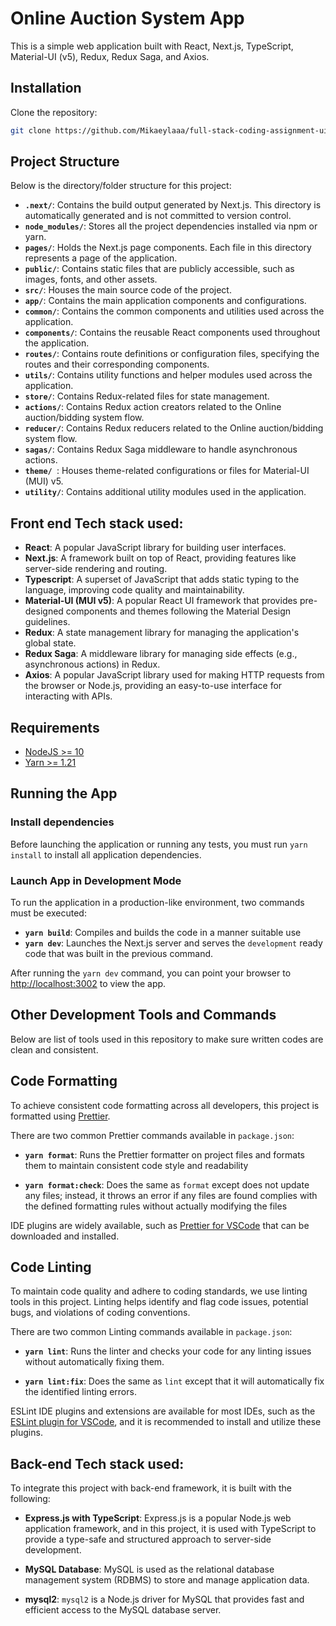 # Online Auction System App

This is a simple web application built with React, Next.js, TypeScript, Material-UI (v5), Redux, Redux Saga, and Axios.

## Installation

Clone the repository:

```bash
git clone https://github.com/Mikaeylaaa/full-stack-coding-assignment-ui.git
```
## Project Structure

Below is the directory/folder structure for this project:

 - **`.next/`**: Contains the build output generated by Next.js. This directory is automatically generated and is not committed to version control.
 - **`node_modules/`**: Stores all the project dependencies installed via npm or yarn.
 - **`pages/`**: Holds the Next.js page components. Each file in this directory represents a page of the application.
 - **`public/`**: Contains static files that are publicly accessible, such as images, fonts, and other assets.
 - **`src/`**: Houses the main source code of the project.
 - **`app/`**: Contains the main application components and configurations.
 - **`common/`**: Contains the common components and utilities used across the application.
 - **`components/`**: Contains the reusable React components used throughout the application.
 - **`routes/`**: Contains route definitions or configuration files, specifying the routes and their corresponding components.
 - **`utils/`**: Contains utility functions and helper modules used across the application.
 - **`store/`**: Contains Redux-related files for state management.
 - **`actions/`**: Contains Redux action creators related to the Online auction/bidding system flow.
 - **`reducer/`**: Contains Redux reducers related to the Online auction/bidding system flow.
 - **`sagas/`**: Contains Redux Saga middleware to handle asynchronous actions.
 - **`theme/ `**: Houses theme-related configurations or files for Material-UI (MUI) v5.
 - **`utility/`**: Contains additional utility modules used in the application.

## Front end Tech stack used:

 - **React**: A popular JavaScript library for building user interfaces.
 - **Next.js**: A framework built on top of React, providing features like server-side rendering and routing.
 - **Typescript**: A superset of JavaScript that adds static typing to the language, improving code quality and maintainability.
 - **Material-UI (MUI v5)**: A popular React UI framework that provides pre-designed components and themes following the Material Design guidelines.
 - **Redux**: A state management library for managing the application's global state.
 - **Redux Saga**: A middleware library for managing side effects (e.g., asynchronous actions) in Redux.
 - **Axios**: A popular JavaScript library used for making HTTP requests from the browser or Node.js, providing an easy-to-use interface for interacting with APIs.

## Requirements

- [NodeJS >= 10](https://nodejs.org/en/download/)
- [Yarn >= 1.21](https://yarnpkg.com/en/docs/install)

## Running the App

### Install dependencies

Before launching the application or running any tests, you must run `yarn install` to install all application dependencies.

### Launch App in Development Mode

To run the application in a production-like environment, two commands must be executed:

- **`yarn build`**: Compiles and builds the code in a manner suitable use
- **`yarn dev`**: Launches the Next.js server and serves the `development` ready code that was built in the previous command.

After running the `yarn dev` command, you can point your browser to [http://localhost:3002](http://localhost:3002) to view the app.

## Other Development Tools and Commands

Below are list of tools used in this repository to make sure written codes are clean and consistent.

## Code Formatting

To achieve consistent code formatting across all developers, this project is formatted using [Prettier](https://prettier.io/).

There are two common Prettier commands available in `package.json`:

- **`yarn format`**: Runs the Prettier formatter on project files and formats them to maintain consistent code style and readability

- **`yarn format:check`**: Does the same as `format` except does not update any files; instead, it throws an error if any files are found complies with the defined formatting rules without actually modifying the files

IDE plugins are widely available, such as [Prettier for VSCode](https://github.com/prettier/prettier-vscode) that can be downloaded and installed.

## Code Linting

To maintain code quality and adhere to coding standards, we use linting tools in this project. Linting helps identify and flag code issues, potential bugs, and violations of coding conventions.

There are two common Linting commands available in `package.json`:

- **`yarn lint`**: Runs the linter and checks your code for any linting issues without automatically fixing them.

- **`yarn lint:fix`**: Does the same as `lint` except that it will automatically fix the identified linting errors.

ESLint IDE plugins and extensions are available for most IDEs, such as the [ESLint plugin for VSCode](https://github.com/Microsoft/vscode-eslint), and it is recommended to install and utilize these plugins.

## Back-end Tech stack used:

To integrate this project with back-end framework, it is built with the following:

- **Express.js with TypeScript**: Express.js is a popular Node.js web application framework, and in this project, it is used with TypeScript to provide a type-safe and structured approach to server-side development.

- **MySQL Database**: MySQL is used as the relational database management system (RDBMS) to store and manage application data.

- **mysql2**: `mysql2` is a Node.js driver for MySQL that provides fast and efficient access to the MySQL database server.
```

